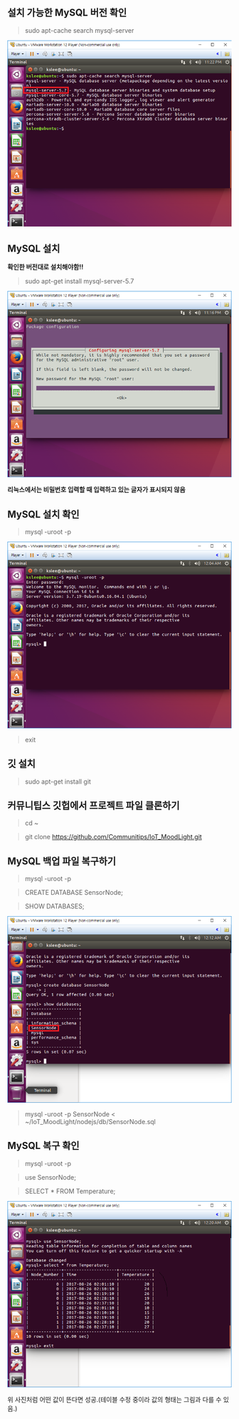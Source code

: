 ## 설치 가능한 MySQL 버전 확인


> sudo apt-cache search mysql-server


![mysql_1](../0_1_img/mysql/1.png)


## MySQL 설치


**확인한 버전대로 설치해야함!!**


> sudo apt-get install mysql-server-5.7


![mysql_2](../0_1_img/mysql/2.PNG)


**리눅스에서는 비밀번호 입력할 때 입력하고 있는 글자가 표시되지 않음**


## MySQL 설치 확인

> mysql -uroot -p


![mysql_3](../0_1_img/mysql/3.PNG)


> exit


## 깃 설치


> sudo apt-get install git


## 커뮤니팁스 깃헙에서 프로젝트 파일 클론하기


> cd ~


> git clone https://github.com/Communitips/IoT_MoodLight.git


## MySQL 백업 파일 복구하기


> mysql -uroot -p


> CREATE DATABASE SensorNode;


> SHOW DATABASES;


![mysql_4](../0_1_img/mysql/4.png)


> mysql -uroot -p SensorNode < ~/IoT_MoodLight/nodejs/db/SensorNode.sql


## MySQL 복구 확인


> mysql -uroot -p


> use SensorNode;


> SELECT * FROM Temperature;


![mysql_5](../0_1_img/mysql/5.png)


위 사진처럼 어떤 값이 뜬다면 성공.(테이블 수정 중이라 값의 형태는 그림과 다를 수 있음.)
